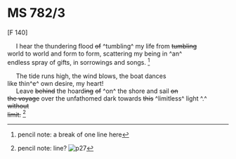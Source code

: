 # MS 782/3

[F 140]

&nbsp;&nbsp;&nbsp;&nbsp;&nbsp;I hear the thundering flood ~~of~~ ^tumbling^ my life from ~~tumbling~~ \
world to world and form to form, scattering my being in ^an^ \
endless spray of gifts, in sorrowings and songs. [^1] 

&nbsp;&nbsp;&nbsp;&nbsp;&nbsp;The tide runs high, the wind blows, the boat dances \
like thin^e^ own desire, my heart! \
&nbsp;&nbsp;&nbsp;&nbsp;&nbsp;Leave ~~behind~~ the hoard~~ing~~ ~~of~~ ^on^ the shore and sail ~~on~~ \
~~the voyage~~ over the unfathomed dark towards ~~this~~ ^limitless^ light ^.^ ~~without~~ \
~~limit.~~ 
[^2] 
[^1]: pencil note: a break of one line here
[^2]: pencil note: line?
![p27](MS782_3-027.jpg)
